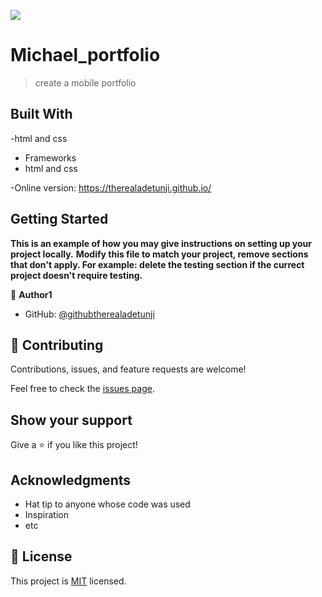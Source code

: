 ![](https://img.shields.io/badge/Microverse-blueviolet)

# Michael_portfolio

> create a mobile portfolio


## Built With

-html and css
- Frameworks
- html and css

-Online version: https://therealadetunji.github.io/

## Getting Started

**This is an example of how you may give instructions on setting up your project locally.**
**Modify this file to match your project, remove sections that don't apply. For example: delete the testing section if the currect project doesn't require testing.**



👤 **Author1**

- GitHub: [@githubtherealadetunji](https://github.com/githubtherealadetunji)



## 🤝 Contributing

Contributions, issues, and feature requests are welcome!

Feel free to check the [issues page](../../issues/).

## Show your support

Give a ⭐️ if you like this project!

## Acknowledgments

- Hat tip to anyone whose code was used
- Inspiration
- etc

## 📝 License

This project is [MIT](./MIT.md) licensed.
